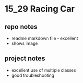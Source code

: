 # 15_29 Racing Car
## repo notes

- readme markdown file - excellent
- shows image

## project notes

- excellent use of multiple classes
- good troubleshooting
